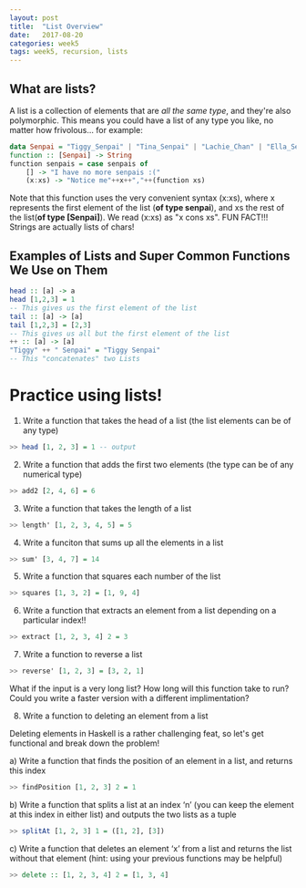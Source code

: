 ```yaml
---
layout: post
title:  "List Overview"
date:   2017-08-20
categories: week5
tags: week5, recursion, lists
---
```


## What are lists?
A list is a collection of elements that are *all the same type*, and they're also polymorphic. This means you could have a list of any type you like, no matter how frivolous... for example:
```haskell
data Senpai = "Tiggy_Senpai" | "Tina_Senpai" | "Lachie_Chan" | "Ella_Sensei"
function :: [Senpai] -> String
function senpais = case senpais of
    [] -> "I have no more senpais :("
    (x:xs) -> "Notice me"++x++","++(function xs)
```
Note that this function uses the very convenient syntax (x:xs), where x represents the first element of the list (**of type senpai**), and xs the rest of the list(**of type [Senpai]**). We read (x:xs) as "x cons xs". 
FUN FACT!!! Strings are actually lists of chars!

## Examples of Lists and Super Common Functions We Use on Them

```haskell
head :: [a] -> a
head [1,2,3] = 1
-- This gives us the first element of the list
tail :: [a] -> [a]
tail [1,2,3] = [2,3]
-- This gives us all but the first element of the list
++ :: [a] -> [a]
"Tiggy" ++ " Senpai" = "Tiggy Senpai"
-- This "concatenates" two Lists
```

# Practice using lists!

1. Write a function that takes the head of a list (the list elements can be of any type)
```haskell
>> head [1, 2, 3] = 1 -- output
```

2. Write a function that adds the first two elements (the type can be of any numerical type)
```haskell
>> add2 [2, 4, 6] = 6
```

3. Write a function that takes the length of a list
```haskell
>> length' [1, 2, 3, 4, 5] = 5
```

4. Write a funciton that sums up all the elements in a list
```haskell
>> sum' [3, 4, 7] = 14
```

5. Write a function that squares each number of the list
```haskell
>> squares [1, 3, 2] = [1, 9, 4]
```

6. Write a function that extracts an element from a list depending on a particular index!!
```haskell
>> extract [1, 2, 3, 4] 2 = 3
```

7. Write a function to reverse a list
```haskell
>> reverse' [1, 2, 3] = [3, 2, 1]
```
What if the input is a very long list? How long will this function take to run? Could you write a faster version with a different implimentation?

8. Write a function to deleting an element from a list

Deleting elements in Haskell is a rather challenging feat, so let's get functional and break down the problem!

a) Write a function that finds the position of an element in a list, and returns this index
```haskell
>> findPosition [1, 2, 3] 2 = 1
```

b) Write a function that splits a list at an index ‘n’ (you can keep the element at this index in either list) and outputs the two lists as a tuple
```haskell
>> splitAt [1, 2, 3] 1 = ([1, 2], [3])
```

c) Write a function that deletes an element ‘x’ from a list and returns the list without that element (hint: using your previous functions may be helpful)
```haskell
>> delete :: [1, 2, 3, 4] 2 = [1, 3, 4]
```
